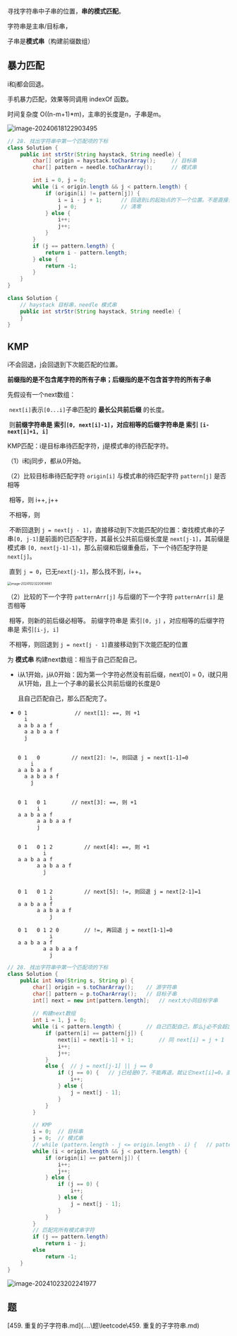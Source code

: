 寻找字符串中子串的位置，**串的模式匹配**。

字符串是主串/目标串，

子串是**模式串**（构建前缀数组）

## 暴力匹配

i和j都会回退。



手机暴力匹配，效果等同调用 indexOf 函数。

时间复杂度 O((n-m+1)*m)，主串的长度是n，子串是m。

![image-20240618122903495](https://cdn.jsdelivr.net/gh/sword4869/pic1@main/images/202406181230456.png)

```java
// 28. 找出字符串中第一个匹配项的下标
class Solution {
    public int strStr(String haystack, String needle) {
        char[] origin = haystack.toCharArray();		// 目标串
        char[] pattern = needle.toCharArray();		// 模式串

        int i = 0, j = 0;
        while (i < origin.length && j < pattern.length) {
            if (origin[i] != pattern[j]) {   
                i = i - j + 1;      // 回退到i的起始点的下一个位置。不是直接当下位置的i++
                j = 0;              // 清零
            } else {
                i++;
                j++;
            }
        }
        if (j == pattern.length) {
            return i - pattern.length;
        } else {
            return -1;
        }
    }
}
```
```java
class Solution {
    // haystack 目标串，needle 模式串
    public int strStr(String haystack, String needle) {
    }
}
```



## KMP

i不会回退，j会回退到下次能匹配的位置。



**前缀指的是不包含尾字符的所有子串；后缀指的是不包含首字符的所有子串**



先假设有一个next数组：

​	`next[i]`表示`[0...i]`子串匹配的 **最长公共前后缀** 的长度。

​	则**前缀字符串是 索引`[0, next[i]-1]`，对应相等的后缀字符串是 索引 `[i-next[i]+1, i]`**



KMP匹配：i是目标串待匹配字符，j是模式串的待匹配字符。

（1）i和j同步，都从0开始。

（2）比较目标串待匹配字符 `origin[i]` 与模式串的待匹配字符 `pattern[j]` 是否相等

​	相等，则 i++, j++

​	不相等，则

​		不断回退到 `j = next[j - 1]`，直接移动到下次能匹配的位置：查找模式串的子串`[0, j-1]`是前面的已匹配字符，其最长公共前后缀长度是 `next[j-1]`，其前缀是模式串 `[0, next[j-1]-1]`，那么前缀和后缀重叠后，下一个待匹配字符是`next[j]`。

​		直到 `j = 0`，已无`next[j-1]`，那么找不到，i++。



<img src="https://cdn.jsdelivr.net/gh/sword4869/pic1@main/images/202410232208934.png" alt="image-20241023220814861" style="zoom:50%;" />

（2）比较的下一个字符 `patternArr[j]` 与后缀的下一个字符 `patternArr[i]` 是否相等

​	相等，则新的前后缀必相等。 前缀字符串是 索引`[0, j]` ，对应相等的后缀字符串是 索引`[i-j, i]`

​	不相等，则回退到 `j = next[j - 1]`直接移动到下次能匹配的位置



为 **模式串** 构建next数组：相当于自己匹配自己。

- i从1开始，j从0开始：因为第一个字符必然没有前后缀，next[0] = 0，i就只用从1开始，且上一个子串的最长公共前后缀的长度是0

  且自己匹配自己，那么匹配完了。

- ```
  0 1				// next[1]: ==, 则 +1
    i
  a a b a a f
    a a b a a f
    j
  
  
  0 1	0		   // next[2]: !=, 则回退 j = next[1-1]=0
      i
  a a b a a f
    a a b a a f
      j
    
    
  0 1	0 1		   // next[3]: ==, 则 +1
        i
  a a b a a f
        a a b a a f
        j
    
    
  0 1	0 1 2		   // next[4]: ==, 则 +1
          i
  a a b a a f
        a a b a a f
          j
    
    
  0 1	0 1 2		   // next[5]: !=, 则回退 j = next[2-1]=1
            i
  a a b a a f
        a a b a a f
            j
            
  0 1	0 1 2 0		   // !=, 再回退 j = next[1-1]=0
            i
  a a b a a f
          a a b a a f
            j
  ```

```java
// 28. 找出字符串中第一个匹配项的下标
class Solution {
    public int kmp(String s, String p) {
        char[] origin = s.toCharArray();	// 源字符串
        char[] pattern = p.toCharArray();	// 目标子串
        int[] next = new int[pattern.length];	// next大小同目标字串
        
        // 构建next数组
        int i = 1, j = 0;
        while (i < pattern.length) {		// 自己匹配自己，那么j必不会超出
            if (pattern[i] == pattern[j]) {
                next[i] = next[i-1] + 1;		// 同 next[i] = j + 1
                i++;
                j++;
            } 
            else {	// j = next[j-1] || j == 0 
                if (j == 0) {   // j已经是0了，不能再退，就让它next[i]=0。直接i++，处理下一个
                    i++;
                } else {
                    j = next[j - 1];
                }
            }
        }

		// KMP
        i = 0;	// 目标串
        j = 0;	// 模式串
        // while (pattern.length - j <= origin.length - i) {   // pattern剩余未匹配的要小于等于origin剩余未匹配的。没必要，ms都看不出来
        while (i < origin.length && j < pattern.length) {
            if (origin[i] == pattern[j]) {
                i++;
                j++;
            } else {
                if (j == 0) {
                    i++;
                } else {
                    j = next[j - 1];
                }
            }
        }
        // 匹配完所有模式串字符
        if (j == pattern.length) 
            return i - j;
        else
	        return -1;
    }
}
```

![image-20241023202241977](https://cdn.jsdelivr.net/gh/sword4869/pic1@main/images/202410232022043.png)

## 题

 [459. 重复的子字符串.md](..\..\题\leetcode\459. 重复的子字符串.md) 
